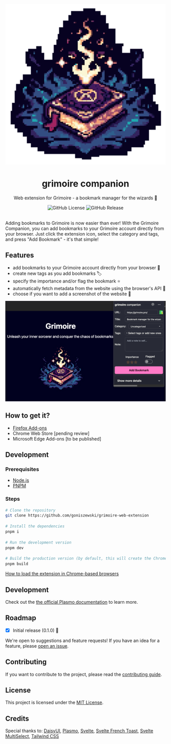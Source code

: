 <div align="center">
  <img alt="Grimoire Logo" src="assets/icon.png">
  <h1>grimoire companion</h1>
  <p>Web extension for Grimoire - a bookmark manager for the wizards 🧙</p>
<img alt="GitHub License" src="https://img.shields.io/github/license/goniszewski/grimoire-web-extension">
<img alt="GitHub Release" src="https://img.shields.io/github/v/release/goniszewski/grimoire-web-extension">
</div>
<br>

Adding bookmarks to Grimoire is now easier than ever! With the Grimoire Companion, you can add bookmarks to your Grimoire account directly from your browser. Just click the extension icon, select the category and tags, and press "Add Bookmark" - it's that simple!

## Features

- add bookmarks to your Grimoire account directly from your browser 🔖
- create new tags as you add bookmarks 🏷️
- specify the importance and/or flag the bookmark ⭐
- automatically fetch metadata from the website using the browser's API 🫶
- choose if you want to add a screenshot of the website 📸

<div align="center">
  <img alt="Grimoire Companion Screenshot" src="assets/screenshot_1280_800.png">
</div>

## How to get it?

- [Firefox Add-ons](https://addons.mozilla.org/en-GB/firefox/addon/grimoire-companion/)
- Chrome Web Store [pending review]
- Microsoft Edge Add-ons [to be published]

## Development

### Prerequisites

- [Node.js](https://nodejs.org/en/download/)
- [PNPM](https://pnpm.io/installation)

### Steps

```bash
# Clone the repository
git clone https://github.com/goniszewski/grimoire-web-extension

# Install the dependencies
pnpm i

# Run the development version
pnpm dev

# Build the production version (by default, this will create the Chrome extension for local development in `build/chrome-mv3-prod`)
pnpm build
```

[How to load the extension in Chrome-based browsers](https://docs.plasmo.com/framework#loading-the-extension-in-chrome)

## Development

Check out the [the official Plasmo documentation](https://docs.plasmo.com/) to learn more.

## Roadmap

- [x] Initial release (0.1.0) 🚀

We're open to suggestions and feature requests! If you have an idea for a feature, please [open an issue](https://github.com/goniszewski/grimoire-web-extension/issues).

## Contributing

If you want to contribute to the project, please read the [contributing guide](CONTRIBUTING.md).

## License

This project is licensed under the [MIT License](LICENSE).

## Credits

Special thanks to: [DaisyUI](https://github.com/saadeghi/daisyui),
[Plasmo](https://docs.plasmo.com),
[Svelte](https://github.com/sveltejs/svelte),
[Svelte French Toast](https://github.com/kbrgl/svelte-french-toast),
[Svelte MultiSelect](https://github.com/janosh/svelte-multiselect),
[Tailwind CSS](https://tailwindcss.com)
